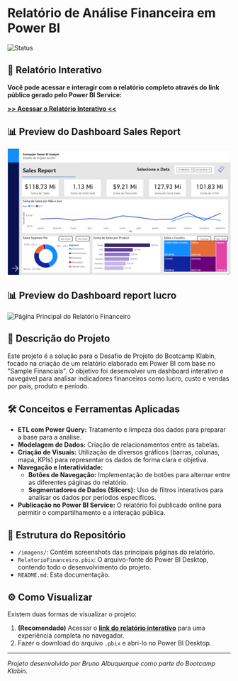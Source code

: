 # Relatório de Análise Financeira em Power BI

![Status](https://img.shields.io/badge/status-conclu%C3%ADdo-green)

## 🚀 Relatório Interativo

**Você pode acessar e interagir com o relatório completo através do link público gerado pelo Power BI Service:**

[**>> Acessar o Relatório Interativo <<**](https://app.powerbi.com/view?r=eyJrIjoiM2U2MGFiYWMtYTUxYy00ZTQwLWExZDEtN2YzZDcyNzAyYzYwIiwidCI6ImNmNzJlMmJkLTdhMmItNDc4My1iZGViLTM5ZDU3YjA3Zjc2ZiIsImMiOjR9&pageName=75fdbcc67c6958786117)

## 📊 Preview do Dashboard Sales Report

![Página Principal do Relatório Financeiro](imagens/Dashboard_SalesReport.png)

## 📊 Preview do Dashboard report lucro

![Página Principal do Relatório Financeiro](Report_lucro_detalhado.png)

## 📖 Descrição do Projeto

Este projeto é a solução para o Desafio de Projeto do Bootcamp Klabin, focado na criação de um relatório elaborado em Power BI com base no "Sample Financials". O objetivo foi desenvolver um dashboard interativo e navegável para analisar indicadores financeiros como lucro, custo e vendas por país, produto e período.

## 🛠️ Conceitos e Ferramentas Aplicadas

* **ETL com Power Query:** Tratamento e limpeza dos dados para preparar a base para a análise.
* **Modelagem de Dados:** Criação de relacionamentos entre as tabelas.
* **Criação de Visuais:** Utilização de diversos gráficos (barras, colunas, mapa, KPIs) para representar os dados de forma clara e objetiva.
* **Navegação e Interatividade:**
    * **Botões de Navegação:** Implementação de botões para alternar entre as diferentes páginas do relatório.
    * **Segmentadores de Dados (Slicers):** Uso de filtros interativos para analisar os dados por períodos específicos.
* **Publicação no Power BI Service:** O relatório foi publicado online para permitir o compartilhamento e a interação pública.

## 📁 Estrutura do Repositório

* `/imagens/`: Contém screenshots das principais páginas do relatório.
* `RelatorioFinanceiro.pbix`: O arquivo-fonte do Power BI Desktop, contendo todo o desenvolvimento do projeto.
* `README.md`: Esta documentação.

## ⚙️ Como Visualizar

Existem duas formas de visualizar o projeto:
1.  **(Recomendado)** Acessar o **[link do relatório interativo](#-relatório-interativo)** para uma experiência completa no navegador.
2.  Fazer o download do arquivo `.pbix` e abri-lo no Power BI Desktop.

---

_Projeto desenvolvido por Bruno Albuquerque como parte do Bootcamp Klabin._
